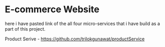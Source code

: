 # E-commerce Website

here i have pasted link of the all four micro-services that i have build as a part of this project.

Product Serive - https://github.com/trilokgunawat/productService
